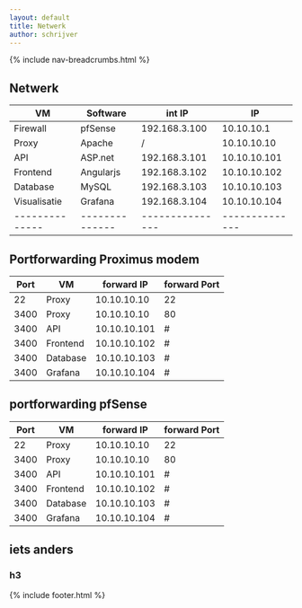 ```yaml
---
layout: default
title: Netwerk
author: schrijver
---
```


{% include nav-breadcrumbs.html %}

## Netwerk

| VM           | Software     | int IP        | IP           |
|--------------|--------------|---------------|--------------|
| Firewall     | pfSense      | 192.168.3.100 | 10.10.10.1   |
| Proxy        | Apache       | /             | 10.10.10.10  |
| API          | ASP.net      | 192.168.3.101 | 10.10.10.101 |
| Frontend     | Angularjs    | 192.168.3.102 | 10.10.10.102 |
| Database     | MySQL        | 192.168.3.103 | 10.10.10.103 |
| Visualisatie | Grafana      | 192.168.3.104 | 10.10.10.104 |
|--------------|--------------|---------------|--------------|

##


 ## Portforwarding Proximus modem

 | Port | VM        | forward IP     | forward Port |
 |------|-----------|----------------|--------------|
 | 22   | Proxy     | 10.10.10.10    | 22           |
 | 3400 | Proxy     | 10.10.10.10    | 80           |
 | 3400 | API       | 10.10.10.101   | #            |
 | 3400 | Frontend  | 10.10.10.102   | #            |
 | 3400 | Database  | 10.10.10.103   | #            |
 | 3400 | Grafana   | 10.10.10.104   | #            |


 ## portforwarding pfSense

 | Port | VM        | forward IP     | forward Port |
 |------|-----------|----------------|--------------|
 | 22   | Proxy     | 10.10.10.10    | 22           |
 | 3400 | Proxy     | 10.10.10.10    | 80           |
 | 3400 | API       | 10.10.10.101   | #            |
 | 3400 | Frontend  | 10.10.10.102   | #            |
 | 3400 | Database  | 10.10.10.103   | #            |
 | 3400 | Grafana   | 10.10.10.104   | #            |


## iets anders
### h3


{% include footer.html %}
